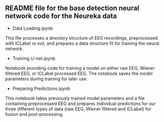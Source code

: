 ## README file for the base detection neural network code for the Neureka data


* Data Loading.ipynb

This file processes a directory structure of EEG recordings, preprocessed with ICLabel or not, and prepares a data structure
fit for training the neural network.

* Training U-net.ipynb

Notebook providing code for training a model on either raw EEG, Wiener filtered EEG, or ICLabel processed EEG. The notebook 
saves the model parameters during training for later use.

* Preparing Predictions.ipynb

This notebook takes previously trained model parameters and a file containing preprocessed EEG and prepares
individual predictions for our three different types of data (raw EEG, Wiener filtered and ICLabel) for fusion
and post-processing.
